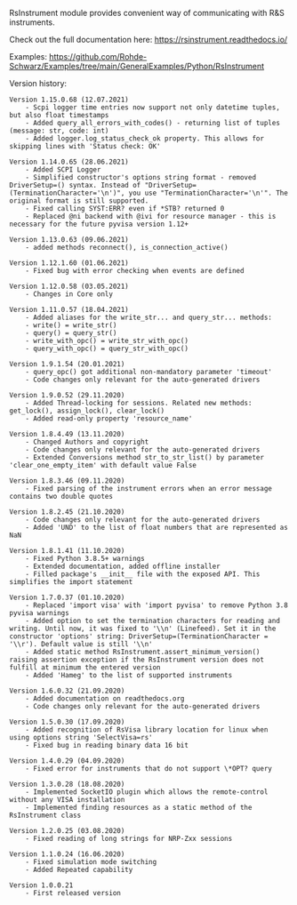 RsInstrument module provides convenient way of communicating with R&S instruments.

Check out the full documentation here: https://rsinstrument.readthedocs.io/

Examples: https://github.com/Rohde-Schwarz/Examples/tree/main/GeneralExamples/Python/RsInstrument

Version history:

    Version 1.15.0.68 (12.07.2021)
        - Scpi logger time entries now support not only datetime tuples, but also float timestamps
        - Added query_all_errors_with_codes() - returning list of tuples (message: str, code: int)
        - Added logger.log_status_check_ok property. This allows for skipping lines with 'Status check: OK'

    Version 1.14.0.65 (28.06.2021)
        - Added SCPI Logger
        - Simplified constructor's options string format - removed DriverSetup=() syntax. Instead of "DriverSetup=(TerminationCharacter='\n')", you use "TerminationCharacter='\n'". The original format is still supported.
        - Fixed calling SYST:ERR? even if *STB? returned 0
        - Replaced @ni backend with @ivi for resource manager - this is necessary for the future pyvisa version 1.12+

    Version 1.13.0.63 (09.06.2021)
        - added methods reconnect(), is_connection_active()

    Version 1.12.1.60 (01.06.2021)
        - Fixed bug with error checking when events are defined

    Version 1.12.0.58 (03.05.2021)
        - Changes in Core only

    Version 1.11.0.57 (18.04.2021)
        - Added aliases for the write_str... and query_str... methods:
        - write() = write_str()
        - query() = query_str()
        - write_with_opc() = write_str_with_opc()
        - query_with_opc() = query_str_with_opc()

    Version 1.9.1.54 (20.01.2021)
        - query_opc() got additional non-mandatory parameter 'timeout'
        - Code changes only relevant for the auto-generated drivers

    Version 1.9.0.52 (29.11.2020)
        - Added Thread-locking for sessions. Related new methods: get_lock(), assign_lock(), clear_lock()
        - Added read-only property 'resource_name'

    Version 1.8.4.49 (13.11.2020)
        - Changed Authors and copyright
        - Code changes only relevant for the auto-generated drivers
        - Extended Conversions method str_to_str_list() by parameter 'clear_one_empty_item' with default value False

    Version 1.8.3.46 (09.11.2020)
        - Fixed parsing of the instrument errors when an error message contains two double quotes

    Version 1.8.2.45 (21.10.2020)
        - Code changes only relevant for the auto-generated drivers
        - Added 'UND' to the list of float numbers that are represented as NaN

	Version 1.8.1.41 (11.10.2020)
	    - Fixed Python 3.8.5+ warnings
	    - Extended documentation, added offline installer
	    - Filled package's __init__ file with the exposed API. This simplifies the import statement
	
	Version 1.7.0.37 (01.10.2020)
		- Replaced 'import visa' with 'import pyvisa' to remove Python 3.8 pyvisa warnings
		- Added option to set the termination characters for reading and writing. Until now, it was fixed to '\\n' (Linefeed). Set it in the constructor 'options' string: DriverSetup=(TerminationCharacter = '\\r'). Default value is still '\\n'
		- Added static method RsInstrument.assert_minimum_version() raising assertion exception if the RsInstrument version does not fulfill at minimum the entered version
		- Added 'Hameg' to the list of supported instruments

	Version 1.6.0.32 (21.09.2020)
		- Added documentation on readthedocs.org
		- Code changes only relevant for the auto-generated drivers

	Version 1.5.0.30 (17.09.2020)
		- Added recognition of RsVisa library location for linux when using options string 'SelectVisa=rs'
		- Fixed bug in reading binary data 16 bit

	Version 1.4.0.29 (04.09.2020)
		- Fixed error for instruments that do not support \*OPT? query

	Version 1.3.0.28 (18.08.2020)
		- Implemented SocketIO plugin which allows the remote-control without any VISA installation
		- Implemented finding resources as a static method of the RsInstrument class

	Version 1.2.0.25 (03.08.2020)
		- Fixed reading of long strings for NRP-Zxx sessions

	Version 1.1.0.24 (16.06.2020)
		- Fixed simulation mode switching
		- Added Repeated capability

	Version 1.0.0.21
		- First released version